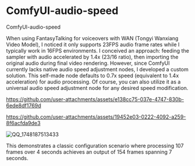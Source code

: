 # ComfyUI-audio-speed
ComfyUI-audio-speed

When using FantasyTalking for voiceovers with WAN (Tongyi Wanxiang Video Model), I noticed it only supports 23FPS audio frame rates while I typically work in 16FPS environments. I conceived an approach: feeding the sampler with audio accelerated by 1.4x (23/16 ratio), then importing the original audio during final video rendering. However, since ComfyUI currently lacks native audio speed adjustment nodes, I developed a custom solution. This self-made node defaults to 0.7x speed (equivalent to 1.4x acceleration) for audio processing.
Of course, you can also utilize it as a universal audio speed adjustment node for any desired speed modification.



https://github.com/user-attachments/assets/e138cc75-037e-4747-830b-6ede8df1769d



https://github.com/user-attachments/assets/19452e03-0222-4092-a259-8f6acfda9de3




![QQ_1748187513433](https://github.com/user-attachments/assets/58f1d8b4-e334-4201-b7c6-f6c50e2b4a58)

This demonstrates a classic configuration scenario where processing 107 frames over 4 seconds achieves an output of 154 frames spanning 7 seconds.
